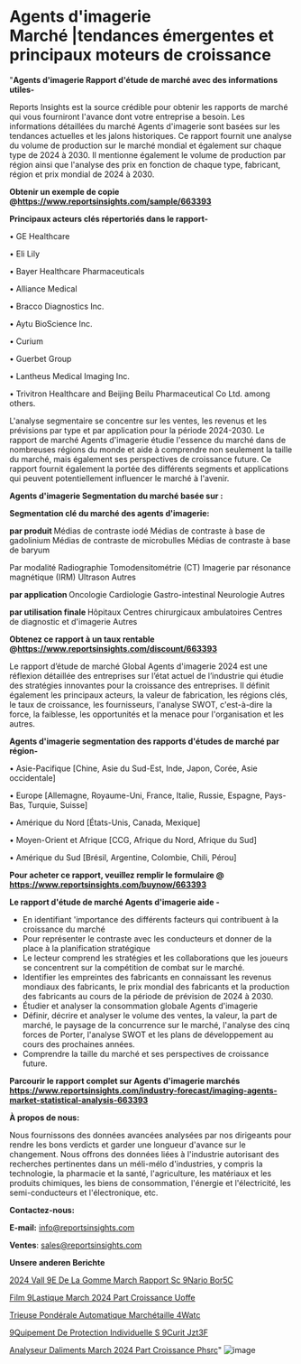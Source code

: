 # Agents d'imagerie Marché |tendances émergentes et principaux moteurs de croissance

"<strong>Agents d'imagerie Rapport d'étude de marché avec des informations utiles-</strong>

Reports Insights est la source crédible pour obtenir les rapports de marché qui vous fourniront l'avance dont votre entreprise a besoin. Les informations détaillées du marché Agents d'imagerie sont basées sur les tendances actuelles et les jalons historiques. Ce rapport fournit une analyse du volume de production sur le marché mondial et également sur chaque type de 2024 à 2030. Il mentionne également le volume de production par région ainsi que l'analyse des prix en fonction de chaque type, fabricant, région et prix mondial de 2024 à 2030.

<strong><b>Obtenir un exemple de copie @</b></strong><a href=https://www.reportsinsights.com/sample/663393><strong><b>https://www.reportsinsights.com/sample/663393</b></strong></a>

<b>Principaux acteurs clés répertoriés dans le rapport-</b>

<b> </b>• GE Healthcare

• Eli Lily

• Bayer Healthcare Pharmaceuticals

• Alliance Medical

• Bracco Diagnostics Inc.

• Aytu BioScience Inc.

• Curium

• Guerbet Group

• Lantheus Medical Imaging Inc.

• Trivitron Healthcare and Beijing Beilu Pharmaceutical Co Ltd. among others.

L'analyse segmentaire se concentre sur les ventes, les revenus et les prévisions par type et par application pour la période 2024-2030. Le rapport de marché Agents d'imagerie étudie l'essence du marché dans de nombreuses régions du monde et aide à comprendre non seulement la taille du marché, mais également ses perspectives de croissance future. Ce rapport fournit également la portée des différents segments et applications qui peuvent potentiellement influencer le marché à l'avenir.

<strong>Agents d'imagerie Segmentation du marché basée sur :</strong>

<strong> Segmentation clé du marché des agents d'imagerie: </strong>

<strong> par produit </strong>
Médias de contraste iodé
Médias de contraste à base de gadolinium
Médias de contraste de microbulles
Médias de contraste à base de baryum

Par modalité
Radiographie
Tomodensitométrie (CT)
Imagerie par résonance magnétique (IRM)
Ultrason
Autres

<strong> par application </strong>
Oncologie
Cardiologie
Gastro-intestinal
Neurologie
Autres

<strong> par utilisation finale </strong>
Hôpitaux
Centres chirurgicaux ambulatoires
Centres de diagnostic et d'imagerie
Autres

<strong><b>Obtenez ce rapport à un taux rentable @</b></strong><a href=https://www.reportsinsights.com/discount/663393><strong><b>https://www.reportsinsights.com/discount/663393</b></strong></a>

Le rapport d’étude de marché Global Agents d'imagerie 2024 est une réflexion détaillée des entreprises sur l’état actuel de l’industrie qui étudie des stratégies innovantes pour la croissance des entreprises. Il définit également les principaux acteurs, la valeur de fabrication, les régions clés, le taux de croissance, les fournisseurs, l'analyse SWOT, c'est-à-dire la force, la faiblesse, les opportunités et la menace pour l'organisation et les autres.

<strong>Agents d'imagerie segmentation des rapports d'études de marché par région-</strong>

• Asie-Pacifique [Chine, Asie du Sud-Est, Inde, Japon, Corée, Asie occidentale]

• Europe [Allemagne, Royaume-Uni, France, Italie, Russie, Espagne, Pays-Bas, Turquie, Suisse]

• Amérique du Nord [États-Unis, Canada, Mexique]

• Moyen-Orient et Afrique [CCG, Afrique du Nord, Afrique du Sud]

• Amérique du Sud [Brésil, Argentine, Colombie, Chili, Pérou]

<strong>Pour acheter ce rapport, veuillez remplir le formulaire @   <a href=https://www.reportsinsights.com/buynow/663393>https://www.reportsinsights.com/buynow/663393</a></strong>

<strong>Le rapport d'étude de marché Agents d'imagerie aide -</strong>
<ul>
  <li>En identifiant 'importance des différents facteurs qui contribuent à la croissance du marché</li>
  <li>Pour représenter le contraste avec les conducteurs et donner de la place à la planification stratégique</li>
  <li>Le lecteur comprend les stratégies et les collaborations que les joueurs se concentrent sur la compétition de combat sur le marché.</li>
  <li>Identifier les empreintes des fabricants en connaissant les revenus mondiaux des fabricants, le prix mondial des fabricants et la production des fabricants au cours de la période de prévision de 2024 à 2030.</li>
  <li>Étudier et analyser la consommation globale Agents d'imagerie</li>
  <li>Définir, décrire et analyser le volume des ventes, la valeur, la part de marché, le paysage de la concurrence sur le marché, l'analyse des cinq forces de Porter, l'analyse SWOT et les plans de développement au cours des prochaines années.</li>
  <li>Comprendre la taille du marché et ses perspectives de croissance future.</li>
</ul>

<strong>Parcourir le rapport complet sur Agents d'imagerie marchés <a href=https://www.reportsinsights.com/industry-forecast/imaging-agents-market-statistical-analysis-663393>https://www.reportsinsights.com/industry-forecast/imaging-agents-market-statistical-analysis-663393</a></strong>

<strong>À propos de nous:</strong>

Nous fournissons des données avancées analysées par nos dirigeants pour rendre les bons verdicts et garder une longueur d'avance sur le changement. Nous offrons des données liées à l'industrie autorisant des recherches pertinentes dans un méli-mélo d'industries, y compris la technologie, la pharmacie et la santé, l'agriculture, les matériaux et les produits chimiques, les biens de consommation, l'énergie et l'électricité, les semi-conducteurs et l'électronique, etc.

<strong>Contactez-nous:</strong>

<strong>E-mail:</strong> <a href=mailto:info@reportsinsights.com>info@reportsinsights.com</a>

<strong>Ventes</strong>: <a href=mailto:sales@reportsinsights.com>sales@reportsinsights.com</a>

<strong>Unsere anderen Berichte</strong>

<a href=https://www.linkedin.com/pulse/2024-vall%C3%A9e-de-la-gomme-march%C3%A9-rapport-sc%C3%A9nario-bor5c/>2024 Vall 9E De La Gomme March Rapport Sc 9Nario Bor5C</a>

<a href=https://www.linkedin.com/pulse/film-%C3%A9lastique-march%C3%A9-2024-part-croissance-uoffe/>Film  9Lastique March 2024 Part Croissance Uoffe</a>

<a href=https://www.linkedin.com/pulse/trieuse-pondérale-automatique-marchétaille-4watc/>Trieuse Pondérale Automatique Marchétaille 4Watc</a>

<a href=https://www.linkedin.com/pulse/%C3%A9quipement-de-protection-individuelle-s%C3%A9curit%C3%A9-jzt3f/> 9Quipement De Protection Individuelle S 9Curit Jzt3F</a>

<a href=https://www.linkedin.com/pulse/analyseur-daliments-march%C3%A9-2024-part-croissance-phsrc/>Analyseur Daliments March 2024 Part Croissance Phsrc</a>"
![image](https://github.com/daminid12/RImarketdynamics/assets/158430485/84d0af12-2679-4256-909b-26725391ce7a)
